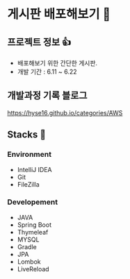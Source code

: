 # 게시판 배포해보기 💪


## 프로젝트 정보 👍
- 배포해보기 위한 간단한 게시판.
- 개발 기간 : 6.11 ~ 6.22


## 개발과정 기록 블로그 
https://hyse16.github.io/categories/AWS


## Stacks 📖

### Environment
- IntelliJ IDEA
- Git
- FileZilla

### Developement
- JAVA
- Spring Boot
- Thymeleaf
- MYSQL
- Gradle
- JPA
- Lombok
- LiveReload










